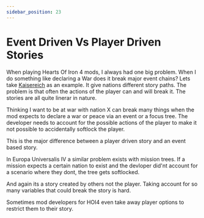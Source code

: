 ```yaml
---
sidebar_position: 23
---
```



# Event Driven Vs Player Driven Stories

When playing Hearts Of Iron 4 mods, I always had one big problem. When I do something like declaring a War does it break major event chains? Lets take [Kaisereich](https://steamcommunity.com/sharedfiles/filedetails/?id=1521695605) as an example. It give nations different story paths. The problem is that often the actions of the player can and will break it. The stories are all quite linerar in nature.

Thinking I want to be at war with nation X can break many things when the mod expects to declare a war or peace via an event or a focus tree. The developer needs to account for the possible actions of the player to make it not possible to accidentally softlock the player.

This is the major difference between a player driven story and an event based story.

In Europa Universalis IV a similar problem exists with mission trees. If a mission expects a certain nation to exist and the devloper did'nt account for a scenario where they dont, the tree gets softlocked.

And again its a story created by others not the player. Taking account for so many variables that could break the story is hard.

Sometimes mod developers for HOI4 even take away player options to restrict them to their story.